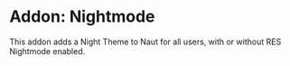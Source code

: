# Addon: Nightmode

This addon adds a Night Theme to Naut for all users, with or without RES Nightmode enabled.
